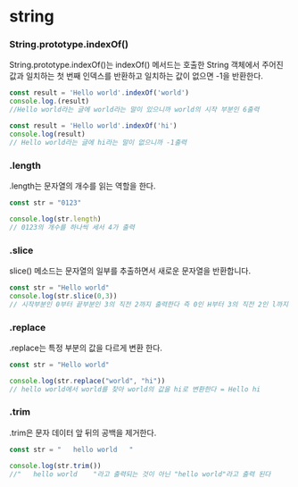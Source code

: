 # string

### String.prototype.indexOf()
String.prototype.indexOf()는 indexOf() 메서드는 호출한 String 객체에서 주어진 값과 일치하는 첫 번째 인덱스를 반환하고 일치하는 값이 없으면 -1을 반환한다.

```javascript
const result = 'Hello world'.indexOf('world')
console.log.(result)
//Hello world라는 글에 world라는 말이 있으니까 world의 시작 부분인 6출력
```

```javascript
const result = 'Hello world'.indexOf('hi')
console.log(result)
// Hello world라는 글에 hi라는 말이 없으니까 -1출력
```

### .length
.length는 문자열의 개수를 읽는 역할을 한다.
```javascript
const str = "0123"

console.log(str.length)
// 0123의 개수를 하나씩 세서 4가 출력
```

### .slice
slice() 메소드는 문자열의 일부를 추출하면서 새로운 문자열을 반환합니다.

```javascript
const str = "Hello world"
console.log(str.slice(0,3))
// 시작부분인 0부터 끝부분인 3의 직전 2까지 출력한다 즉 0인 H부터 3의 직전 2인 l까지 출력 = Hel
```

### .replace
.replace는 특정 부분의 값을 다르게 변환 한다.

```javascript
const str = "Hello world"

console.log(str.replace("world", "hi"))
// hello world에서 world를 찾아 world의 값을 hi로 변환한다 = Hello hi
```

### .trim
.trim은 문자 데이터 앞 뒤의 공백을 제거한다.

```javascript
const str = "   hello world   "

console.log(str.trim())
//"   hello world    "라고 출력되는 것이 아닌 "hello world"라고 출력 된다
```